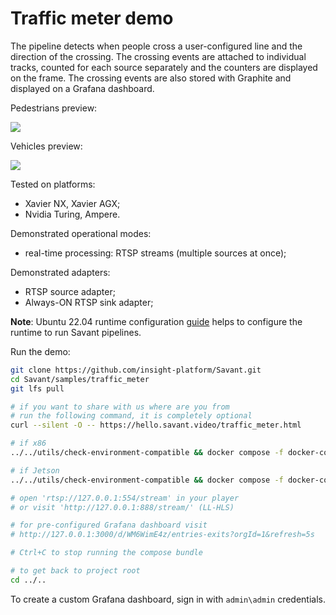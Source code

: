 # Traffic meter demo

The pipeline detects when people cross a user-configured line and the direction of the crossing. The crossing events are attached to individual tracks, counted for each source separately and the counters are displayed on the frame. The crossing events are also stored with Graphite and displayed on a Grafana dashboard.

Pedestrians preview:

![](assets/traffic-meter-loop.webp)

Vehicles preview:

![](assets/road-traffic-loop.webp)

Tested on platforms:

- Xavier NX, Xavier AGX;
- Nvidia Turing, Ampere.

Demonstrated operational modes:

- real-time processing: RTSP streams (multiple sources at once);

Demonstrated adapters:
- RTSP source adapter;
- Always-ON RTSP sink adapter;

**Note**: Ubuntu 22.04 runtime configuration [guide](../../docs/runtime-configuration.md) helps to configure the runtime to run Savant pipelines.

Run the demo:

```bash
git clone https://github.com/insight-platform/Savant.git
cd Savant/samples/traffic_meter
git lfs pull

# if you want to share with us where are you from
# run the following command, it is completely optional
curl --silent -O -- https://hello.savant.video/traffic_meter.html

# if x86
../../utils/check-environment-compatible && docker compose -f docker-compose.x86.yml up

# if Jetson
../../utils/check-environment-compatible && docker compose -f docker-compose.l4t.yml up

# open 'rtsp://127.0.0.1:554/stream' in your player
# or visit 'http://127.0.0.1:888/stream/' (LL-HLS)

# for pre-configured Grafana dashboard visit
# http://127.0.0.1:3000/d/WM6WimE4z/entries-exits?orgId=1&refresh=5s

# Ctrl+C to stop running the compose bundle

# to get back to project root
cd ../..
```

To create a custom Grafana dashboard, sign in with `admin\admin` credentials.
